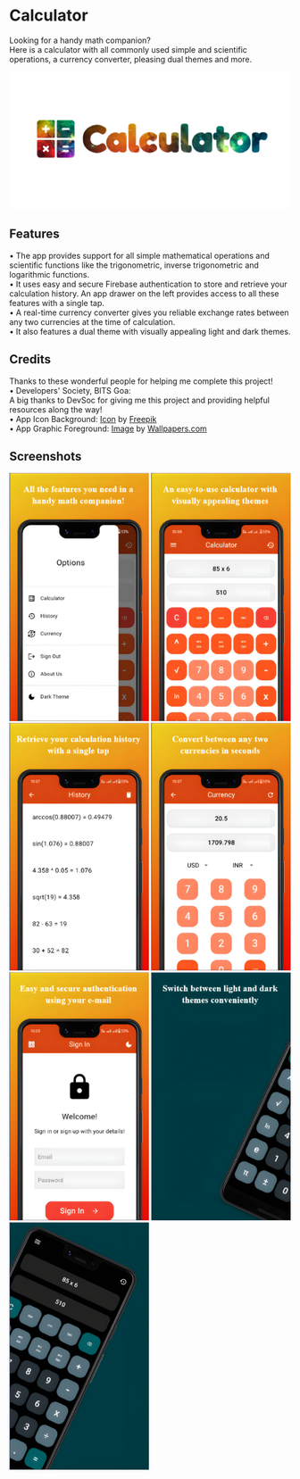 # Calculator
Looking for a handy math companion?  
Here is a calculator with all commonly used simple and scientific operations, a currency converter, pleasing dual themes and more.
<p float="left">
  <img src="brand/Feature Graphic.png" width="800"/>
</p>

## Features
• The app provides support for all simple mathematical operations and scientific functions like the trigonometric, inverse trigonometric and logarithmic functions.  
• It uses easy and secure Firebase authentication to store and retrieve your calculation history. An app drawer on the left provides access to all these features with a single tap.  
• A real-time currency converter gives you reliable exchange rates between any two currencies at the time of calculation.  
• It also features a dual theme with visually appealing light and dark themes.

## Credits
Thanks to these wonderful people for helping me complete this project!  
• Developers' Society, BITS Goa:  
A big thanks to DevSoc for giving me this project and providing helpful resources along the way!  
• App Icon Background: [Icon](brand/Background.png) by [Freepik](https://www.freepik.com/icon/calculator_1326142)  
• App Graphic Foreground: [Image](brand/Foreground.jpg) by [Wallpapers.com](https://wallpapers.com/wallpapers/colorful-space-3840-x-2160-wallpaper-00om36tb4ezcv74g.html)

## Screenshots
<p float="left">
  <img src="brand/Screenshots/SS (1).jpg" width="250"/>
  <img src="brand/Screenshots/SS (2).jpg" width="250"/>
  <img src="brand/Screenshots/SS (3).jpg" width="250"/>
  <img src="brand/Screenshots/SS (4).jpg" width="250"/>
  <img src="brand/Screenshots/SS (5).jpg" width="250"/>
  <img src="brand/Screenshots/SS (6).png" width="250"/>
  <img src="brand/Screenshots/SS (7).png" width="250"/>
</p>
